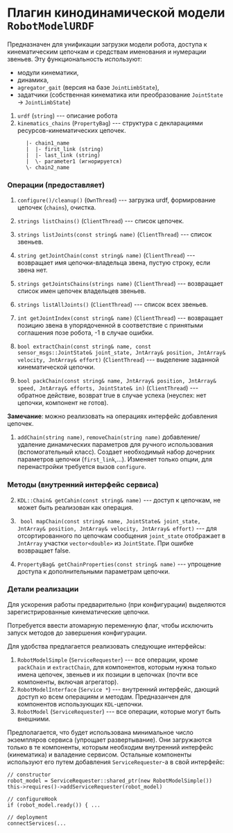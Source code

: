 Плагин кинодинамической модели `RobotModelURDF`
=======================


Предназначен для унификации загрузки модели робота, доступа к кинематическим цепочкам и средствам именования и нумерации звеньев. 
Эту функциональность используют: 

* модули кинематики, 
* динамика, 
* `agregator_gait` (версия на базе `JointLimbState`), 
* задатчики (собственная кинематика или преобразование `JointState` -> `JointLimbState`) 

1. `urdf` (`string`) --- описание робота 
1. `kinematics_chains` (`PropertyBag`) --- структура с декларациями ресурсов-кинематических цепочек.
```
      |- chain1_name
      |  |- first_link (string)
      |  |- last_link (string)
      |  \- parameter1 (игнорируется)
      \- chain2_name
```
### Операции (предоставляет)

1. `configure()/cleanup()` (`OwnThread`) --- загрузка urdf, формирование цепочек (`chains`), очистка.

2. `strings listChains()` (`ClientThread`) --- список цепочек.

3. `strings listJoints(const string& name)`  (`ClientThread`) --- список звеньев.

3. `string getJointChain(const string& name)`  (`ClientThread`) --- возвращает имя цепочки-владельца звена, пустую строку, если звена нет.

3. `strings getJointsChains(strings name)`  (`ClientThread`) --- возвращает список имен цепочек владельцев звеньев.

4.  `strings listAllJoints()` (`ClientThread`) --- список всех звеньев.

5.  `int getJointIndex(const string& name)` (`ClientThread`) --- возвращает позицию звена в упорядоченной в соответствие с принятыми соглашения позе робота, -1 в случае ошибки.

6. `bool extractChain(const string& name, const sensor_msgs::JointState& joint_state, JntArray& position, JntArray& velocity, JntArray& effort)` (`ClientThread`) --- выделение заданной кинематической цепочки.

7. `bool packChain(const string& name, JntArray& position, JntArray& speed, JntArray& efforts, JointState& in)` (`ClientThread`) 
     --- обратное действие, возврат true в случае успеха (неуспех: нет цепочки, компонент не готов).

<!--
Из интерфейса исключен `JointLimbState` по следующим причинам: 
* указанными методами `JointLimbState` может быть легко получен итерациям по именам цепочек, 
* компоненты кинематики нуждаются именно в `JntArray`, а не `JointLimbState`,
* вариант с `JointLimbState` не способен исключить динамическое выделение памяти. -->

**Замечание**: можно реализовать на операциях интерфейс добавления цепочек.
1. `addChain(string name)`, `removeChain(string name)` добавление/удаление динамических параметров для ручного использования (вспомогательный класс).  Создает необходимый набор дочерних параметров цепочки (`first_link`,...). Изменяет только опции, для перенастройки требуется вызов `configure`.


### Методы (внутренний интерфейс сервиса)

2. `KDL::Chain& getCahin(const string& name)`  --- доступ к цепочкам, не может быть реализован как операция.

1. ` bool mapChain(const string& name, JointState& joint_state, JntArray& position, JntArray& velocity, JntArray& effort)` --- для 
отсортированного по цепочкам сообщения `joint_state` отображает в `JntArray` участки `vector<double>` из `JointState`. При ошибке возвращает false.

2. `PropertyBag& getChainProperties(const string& name)` --- упрощение доступа к дополнительными параметрам цепочки.

### Детали реализации

Для ускорения работы предварительно (при конфигурации) выделяются зарегистрированные кинематические цепочки. 

Потребуется ввести атомарную переменную флаг, чтобы исключить запуск методов до завершения конфигурации.

Для удобства предлагается реализовать следующие интерфейсы:

1. `RobotModelSimple` (`ServiceRequester`) --- все операции, кроме `packChain` и `extractChain`, для компонентов, которым нужна только имена цепочек, звеньев и их позиции в цепочках (почти все компоненты, включая агрегатор).
1. `RobotModelInterface` (`Service *`) --- внутренний интерфейс, дающий доступ ко всем операциям и методам. Предназанчен для компонентов использующих `KDL`-цепочки.
1. `RobotModel` (`ServiceRequester`) --- все операции, которые могут быть внешними.

Предполагается, что будет использована минимальное число экземпляров сервиса (упрощает развертывание). 
Они загружаются только в те компоненты, которым необходим внутренний интерфейс (кинематика) и валадение сервисом.
Остальные компоненты используют его путем добавления `ServiceRequester`-а в свой интерфейс:

    // constructor
    robot_model = ServiceRequester::shared_ptr(new RobotModelSimple())
    this->requires()->addServiceRequester(robot_model)

    // configureHook
    if (robot_model.ready()) { ...

    // deployment
    connectServices(...

